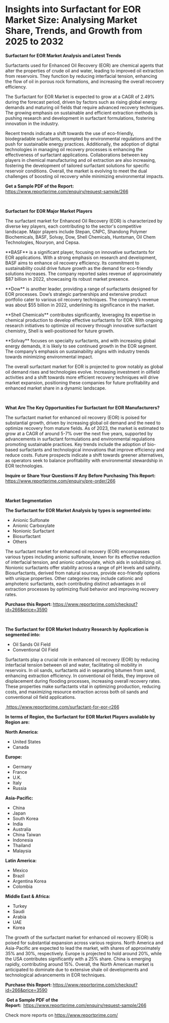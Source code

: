 <p><h1>Insights into Surfactant for EOR Market Size: Analysing Market Share, Trends, and Growth from 2025 to 2032</h1></p><p><strong>Surfactant for EOR Market Analysis and Latest Trends</strong></p>
<p><p>Surfactants used for Enhanced Oil Recovery (EOR) are chemical agents that alter the properties of crude oil and water, leading to improved oil extraction from reservoirs. They function by reducing interfacial tension, enhancing the flow of oil in porous rock formations, and increasing the overall recovery efficiency.</p><p>The Surfactant for EOR Market is expected to grow at a CAGR of 2.49% during the forecast period, driven by factors such as rising global energy demands and maturing oil fields that require advanced recovery techniques. The growing emphasis on sustainable and efficient extraction methods is pushing research and development in surfactant formulations, fostering innovation in the industry.</p><p>Recent trends indicate a shift towards the use of eco-friendly, biodegradable surfactants, prompted by environmental regulations and the push for sustainable energy practices. Additionally, the adoption of digital technologies in managing oil recovery processes is enhancing the effectiveness of surfactant applications. Collaborations between key players in chemical manufacturing and oil extraction are also increasing, fostering the development of tailored surfactant solutions for specific reservoir conditions. Overall, the market is evolving to meet the dual challenges of boosting oil recovery while minimizing environmental impacts.</p></p>
<p><strong>Get a Sample PDF of the Report:&nbsp;</strong> <a href="https://www.reportprime.com/enquiry/request-sample/266?utm_campaign=2926&utm_medium=2&utm_source=Github&utm_content=ia&utm_term=18032025&utm_id=surfactant-for-eor">https://www.reportprime.com/enquiry/request-sample/266</a></p>
<p>&nbsp;</p>
<p><strong>Surfactant for EOR Major Market Players</strong></p>
<p><p>The surfactant market for Enhanced Oil Recovery (EOR) is characterized by diverse key players, each contributing to the sector's competitive landscape. Major players include Stepan, CNPC, Shandong Polymer Biochemicals, BASF, Solvay, Dow, Shell Chemicals, Huntsman, Oil Chem Technologies, Nouryon, and Cepsa.</p><p>**BASF** is a significant player, focusing on innovative surfactants for EOR applications. With a strong emphasis on research and development, BASF aims to enhance oil recovery efficiency. Its commitment to sustainability could drive future growth as the demand for eco-friendly solutions increases. The company reported sales revenue of approximately $87 billion in 2022, showcasing its robust market presence.</p><p>**Dow** is another leader, providing a range of surfactants designed for EOR processes. Dow’s strategic partnerships and extensive product portfolio cater to various oil recovery techniques. The company’s revenue was about $55 billion in 2022, underlining its significance in the market.</p><p>**Shell Chemicals** contributes significantly, leveraging its expertise in chemical production to develop effective surfactants for EOR. With ongoing research initiatives to optimize oil recovery through innovative surfactant chemistry, Shell is well-positioned for future growth.</p><p>**Solvay** focuses on specialty surfactants, and with increasing global energy demands, it is likely to see continued growth in the EOR segment. The company’s emphasis on sustainability aligns with industry trends towards minimizing environmental impact.</p><p>The overall surfactant market for EOR is projected to grow notably as global oil demand rises and technologies evolve. Increasing investment in oilfield activities and a shift towards more efficient recovery techniques will drive market expansion, positioning these companies for future profitability and enhanced market share in a dynamic landscape.</p></p>
<p>&nbsp;</p>
<p><strong>What Are The Key Opportunities For Surfactant for EOR Manufacturers?</strong></p>
<p><p>The surfactant market for enhanced oil recovery (EOR) is poised for substantial growth, driven by increasing global oil demand and the need to optimize recovery from mature fields. As of 2023, the market is estimated to grow at a CAGR of around 5-7% over the next five years, supported by advancements in surfactant formulations and environmental regulations promoting sustainable practices. Key trends include the adoption of bio-based surfactants and technological innovations that improve efficiency and reduce costs. Future prospects indicate a shift towards greener alternatives, as operators seek to balance profitability with environmental stewardship in EOR technologies.</p></p>
<p><strong>Inquire or Share Your Questions If Any Before Purchasing This Report:</strong> <a href="https://www.reportprime.com/enquiry/pre-order/266?utm_campaign=2926&utm_medium=2&utm_source=Github&utm_content=ia&utm_term=18032025&utm_id=surfactant-for-eor">https://www.reportprime.com/enquiry/pre-order/266</a></p>
<p>&nbsp;</p>
<p><strong>Market Segmentation</strong></p>
<p><strong>The Surfactant for EOR Market Analysis by types is segmented into:</strong></p>
<p><ul><li>Anionic Sulfonate</li><li>Anionic Carboxylate</li><li>Nonionic Surfactant</li><li>Biosurfactant</li><li>Others</li></ul></p>
<p><p>The surfactant market for enhanced oil recovery (EOR) encompasses various types including anionic sulfonate, known for its effective reduction of interfacial tension, and anionic carboxylate, which aids in solubilizing oil. Nonionic surfactants offer stability across a range of pH levels and salinity. Biosurfactants, derived from natural sources, provide eco-friendly options with unique properties. Other categories may include cationic and amphoteric surfactants, each contributing distinct advantages in oil extraction processes by optimizing fluid behavior and improving recovery rates.</p></p>
<p><strong>Purchase this Report:&nbsp;</strong><a href="https://www.reportprime.com/checkout?id=266&price=3590&utm_campaign=2926&utm_medium=2&utm_source=Github&utm_content=ia&utm_term=18032025&utm_id=surfactant-for-eor">https://www.reportprime.com/checkout?id=266&price=3590</a></p>
<p>&nbsp;</p>
<p><strong>The Surfactant for EOR Market Industry Research by Application is segmented into:</strong></p>
<p><ul><li>Oil Sands Oil Field</li><li>Conventional Oil Field</li></ul></p>
<p><p>Surfactants play a crucial role in enhanced oil recovery (EOR) by reducing interfacial tension between oil and water, facilitating oil mobility in reservoirs. In oil sands, surfactants aid in separating bitumen from sand, enhancing extraction efficiency. In conventional oil fields, they improve oil displacement during flooding processes, increasing overall recovery rates. These properties make surfactants vital in optimizing production, reducing costs, and maximizing resource extraction across both oil sands and conventional oil field applications.</p></p>
<p><a href="https://www.reportprime.com/surfactant-for-eor-r266?utm_campaign=2926&utm_medium=2&utm_source=Github&utm_content=ia&utm_term=18032025&utm_id=surfactant-for-eor">&nbsp;https://www.reportprime.com/surfactant-for-eor-r266</a></p>
<p><strong>In terms of Region, the Surfactant for EOR Market Players available by Region are:</strong></p>
<p>
    <p> <strong> North America: </strong>
        <ul>
            <li>United States</li>
            <li>Canada</li>
        </ul>
        </p> 
    <p> <strong> Europe: </strong>
        <ul>
            <li>Germany</li>
            <li>France</li>
            <li>U.K.</li>
            <li>Italy</li>
            <li>Russia</li>
        </ul>
        </p> 
    <p> <strong> Asia-Pacific: </strong>
        <ul>
            <li>China</li>
            <li>Japan</li>
            <li>South Korea</li>
            <li>India</li>
            <li>Australia</li>
            <li>China Taiwan</li>
            <li>Indonesia</li>
            <li>Thailand</li>
            <li>Malaysia</li>
        </ul>
        </p> 
    <p> <strong> Latin America: </strong>
        <ul>
            <li>Mexico</li>
            <li>Brazil</li>
            <li>Argentina Korea</li>
            <li>Colombia</li>
        </ul>
        </p> 
    <p> <strong> Middle East & Africa: </strong>
        <ul>
            <li>Turkey</li>
            <li>Saudi</li>
            <li>Arabia</li>
            <li>UAE</li>
            <li>Korea</li>
        </ul>
    </p>
    </p>
<p><p>The growth of the surfactant market for enhanced oil recovery (EOR) is poised for substantial expansion across various regions. North America and Asia-Pacific are expected to lead the market, with shares of approximately 35% and 30%, respectively. Europe is projected to hold around 20%, while the USA contributes significantly with a 25% share. China is emerging rapidly, contributing around 15%. Overall, the North American market is anticipated to dominate due to extensive shale oil developments and technological advancements in EOR techniques.</p></p>
<p><strong>Purchase this Report: </strong><a href="https://www.reportprime.com/checkout?id=266&price=3590&utm_campaign=2926&utm_medium=2&utm_source=Github&utm_content=ia&utm_term=18032025&utm_id=surfactant-for-eor">https://www.reportprime.com/checkout?id=266&price=3590</a></p>
<p>&nbsp;<strong>Get a Sample PDF of the Report:&nbsp;&nbsp;</strong><a href="https://www.reportprime.com/enquiry/request-sample/266?utm_campaign=2926&utm_medium=2&utm_source=Github&utm_content=ia&utm_term=18032025&utm_id=surfactant-for-eor">https://www.reportprime.com/enquiry/request-sample/266</a></p>
<p><strong></strong></p>
<p>Check more reports on <a href="https://www.reportprime.com/?utm_campaign=2926&utm_medium=2&utm_source=Github&utm_content=ia&utm_term=18032025&utm_id=surfactant-for-eor">https://www.reportprime.com/</a></p>